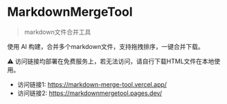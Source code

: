 # MarkdownMergeTool
 
> markdown文件合并工具

使用 AI 构建，合并多个markdown文件，支持拖拽排序，一键合并下载。

⚠️ 访问链接均部署在免费服务上，若无法访问，请自行下载HTML文件在本地使用。

- 访问链接1: https://markdown-merge-tool.vercel.app/
- 访问链接2: https://markdownmergetool.pages.dev/
